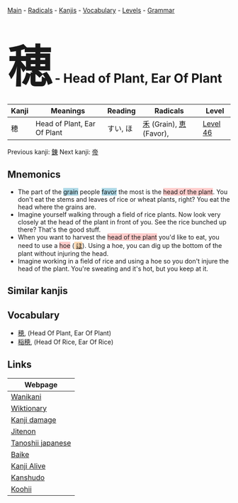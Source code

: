 <style> bigfont {font-size: 100px}</style>
[Main](../index.md) -
[Radicals](../radicals.md) -
[Kanjis](../kanjis.md) -
[Vocabulary](../vocabulary.md) -
[Levels](../levels.md) -
[Grammar](../grammar.md)
# <bigfont> 穂</bigfont> - Head of Plant, Ear Of Plant 

| Kanji | Meanings | Reading | Radicals | Level |
| --- | --- | --- | --- | --- |
| 穂 | Head of Plant, Ear Of Plant | すい, ほ | [禾](../radicals/禾.md) (Grain), [恵](../radicals/恵.md) (Favor),  | [Level 46](../levels/wk_level46.md) |

Previous kanji: [錬](錬.md) Next kanji: [帝](帝.md) 

## Mnemonics
 * The part of the <span style="background-color:#ADD8E6"> grain</span> people <span style="background-color:#ADD8E6"> favor</span> the most is the <span style="background-color:#ffcccb"> head of the plant</span>. You don't eat the stems and leaves of rice or wheat plants, right? You eat the head where the grains are.
* Imagine yourself walking through a field of rice plants. Now look very closely at the head of the plant in front of you. See the rice bunched up there? That's the good stuff.
* When you want to harvest the <span style="background-color:#ffcccb"> head of the plant</span> you'd like to eat, you need to use a <span style="background-color:#ffcccb"> hoe</span> (<span style="background-color:#fed8b1"> [ほ](https://jisho.org/search/ほ)</span>). Using a hoe, you can dig up the bottom of the plant without injuring the head.
* Imagine working in a field of rice and using a hoe so you don't injure the head of the plant. You're sweating and it's hot, but you keep at it.


## Similar kanjis
 


## Vocabulary
 * [穂](../vocabulary/穂.md), (Head Of Plant, Ear Of Plant)
* [稲穂](../vocabulary/穂.md), (Head Of Rice, Ear Of Rice)



## Links 

| Webpage |
| --- |
| [Wanikani          ](https://www.wanikani.com/kanji/穂) |
| [Wiktionary        ](https://en.wiktionary.org/wiki/穂) |
| [Kanji damage      ](http://www.kanjidamage.com/kanji/search?utf8=✓&q=穂) |
| [Jitenon           ](https://jitenon.com/kanji/穂) |
| [Tanoshii japanese ](https://www.tanoshiijapanese.com/dictionary/kanji.cfm?k=穂) |
| [Baike             ](https://baike.baidu.com/item/穂) |
| [Kanji Alive       ](https://app.kanjialive.com/穂) |
| [Kanshudo          ](https://www.kanshudo.com/searchmn?q=穂) |
| [Koohii            ](https://kanji.koohii.com/study/kanji/穂) |
